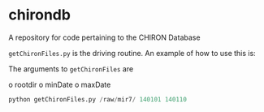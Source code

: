 chirondb
========

A repository for code pertaining to the CHIRON Database

`getChironFiles.py` is the driving routine. An example of how to use this is:

The arguments to `getChironFiles` are

o rootdir
o minDate
o maxDate

```python
python getChironFiles.py /raw/mir7/ 140101 140110
```
